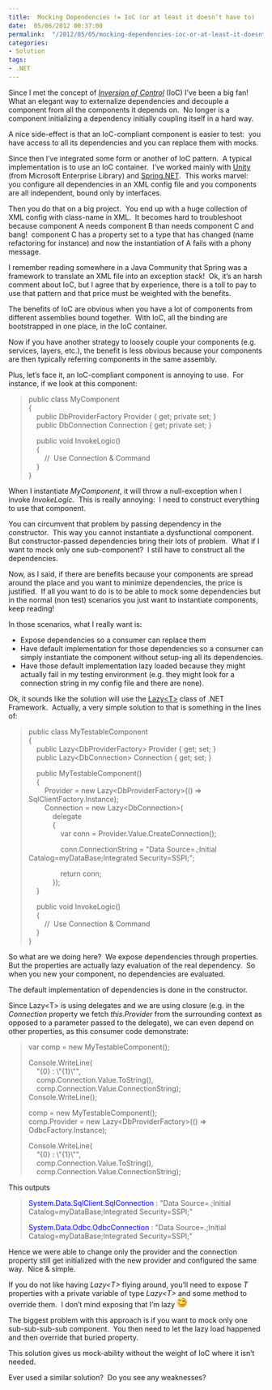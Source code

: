 ```yaml
---
title:  Mocking Dependencies != IoC (or at least it doesn’t have to)
date:  05/06/2012 00:37:00
permalink:  "/2012/05/05/mocking-dependencies-ioc-or-at-least-it-doesnt-have-to/"
categories:
- Solution
tags:
- .NET
---
```

<p>Since I met the concept of <em><a href="http://martinfowler.com/bliki/InversionOfControl.html">Inversion of Control</a></em> (IoC) I’ve been a big fan!&#160; What an elegant way to externalize dependencies and decouple a component from all the components it depends on.&#160; No longer is a component initializing a dependency initially coupling itself in a hard way.</p>  <p>A nice side-effect is that an IoC-compliant component is easier to test:&#160; you have access to all its dependencies and you can replace them with mocks.</p>  <p>Since then I’ve integrated some form or another of IoC pattern.&#160; A typical implementation is to use an IoC container.&#160; I’ve worked mainly with <a href="http://msdn.microsoft.com/en-us/library/ff663144.aspx">Unity</a> (from Microsoft Enterprise Library) and <a href="http://www.springframework.net/">Spring.NET</a>.&#160; This works marvel:&#160; you configure all dependencies in an XML config file and you components are all independent, bound only by interfaces.</p>  <p>Then you do that on a big project.&#160; You end up with a huge collection of XML config with class-name in XML.&#160; It becomes hard to troubleshoot because component A needs component B than needs component C and bang!&#160; component C has a property set to a type that has changed (name refactoring for instance) and now the instantiation of A fails with a phony message.</p>  <p>I remember reading somewhere in a Java Community that Spring was a framework to translate an XML file into an exception stack!&#160; Ok, it’s an harsh comment about IoC, but I agree that by experience, there is a toll to pay to use that pattern and that price must be weighted with the benefits.</p>  <p>The benefits of IoC are obvious when you have a lot of components from different assemblies bound together.&#160; With IoC, all the binding are bootstrapped in one place, in the IoC container.</p>  <p>Now if you have another strategy to loosely couple your components (e.g. services, layers, etc.), the benefit is less obvious because your components are then typically referring components in the same assembly.</p>  <p>Plus, let’s face it, an IoC-compliant component is annoying to use.&#160; For instance, if we look at this component:</p>  <blockquote>   <p>public class MyComponent     <br />{      <br />&#160;&#160;&#160; public DbProviderFactory Provider { get; private set; }      <br />&#160;&#160;&#160; public DbConnection Connection { get; private set; }</p>    <p>&#160;&#160;&#160; public void InvokeLogic()     <br />&#160;&#160;&#160; {      <br />&#160;&#160;&#160;&#160;&#160;&#160;&#160; //&#160; Use Connection &amp; Command      <br />&#160;&#160;&#160; }      <br />}</p> </blockquote>  <p>When I instantiate <em>MyComponent</em>, it will throw a null-exception when I invoke <em>InvokeLogic</em>.&#160; This is really annoying:&#160; I need to construct everything to use that component.</p>  <p>You can circumvent that problem by passing dependency in the constructor.&#160; This way you cannot instantiate a dysfunctional component.&#160; But constructor-passed dependencies bring their lots of problem.&#160; What if I want to mock only one sub-component?&#160; I still have to construct all the dependencies.</p>  <p>Now, as I said, if there are benefits because your components are spread around the place and you want to minimize dependencies, the price is justified.&#160; If all you want to do is to be able to mock some dependencies but in the normal (non test) scenarios you just want to instantiate components, keep reading!</p>  <p>In those scenarios, what I really want is:</p>  <ul>   <li>Expose dependencies so a consumer can replace them</li>    <li>Have default implementation for those dependencies so a consumer can simply instantiate the component without setup-ing all its dependencies.</li>    <li>Have those default implementation lazy loaded because they might actually fail in my testing environment (e.g. they might look for a connection string in my config file and there are none).</li> </ul>  <p>Ok, it sounds like the solution will use the <a href="http://msdn.microsoft.com/en-us/library/dd642331.aspx">Lazy&lt;T&gt;</a> class of .NET Framework.&#160; Actually, a very simple solution to that is something in the lines of:</p>  <blockquote>   <p>public class MyTestableComponent     <br />{      <br />&#160;&#160;&#160; public Lazy&lt;DbProviderFactory&gt; Provider { get; set; }      <br />&#160;&#160;&#160; public Lazy&lt;DbConnection&gt; Connection { get; set; }</p>    <p>&#160;&#160;&#160; public MyTestableComponent()     <br />&#160;&#160;&#160; {      <br />&#160;&#160;&#160;&#160;&#160;&#160;&#160; Provider = new Lazy&lt;DbProviderFactory&gt;(() =&gt; SqlClientFactory.Instance);      <br />&#160;&#160;&#160;&#160;&#160;&#160;&#160; Connection = new Lazy&lt;DbConnection&gt;(      <br />&#160;&#160;&#160;&#160;&#160;&#160;&#160;&#160;&#160;&#160;&#160; delegate      <br />&#160;&#160;&#160;&#160;&#160;&#160;&#160;&#160;&#160;&#160;&#160; {      <br />&#160;&#160;&#160;&#160;&#160;&#160;&#160;&#160;&#160;&#160;&#160;&#160;&#160;&#160;&#160; var conn = Provider.Value.CreateConnection();</p>    <p>&#160;&#160;&#160;&#160;&#160;&#160;&#160;&#160;&#160;&#160;&#160;&#160;&#160;&#160;&#160; conn.ConnectionString = &quot;Data Source=.;Initial Catalog=myDataBase;Integrated Security=SSPI;&quot;;</p>    <p>&#160;&#160;&#160;&#160;&#160;&#160;&#160;&#160;&#160;&#160;&#160;&#160;&#160;&#160;&#160; return conn;     <br />&#160;&#160;&#160;&#160;&#160;&#160;&#160;&#160;&#160;&#160;&#160; });      <br />&#160;&#160;&#160; }</p>    <p>&#160;&#160;&#160; public void InvokeLogic()     <br />&#160;&#160;&#160; {      <br />&#160;&#160;&#160;&#160;&#160;&#160;&#160; //&#160; Use Connection &amp; Command      <br />&#160;&#160;&#160; }      <br />}</p> </blockquote>  <p>So what are we doing here?&#160; We expose dependencies through properties.&#160; But the properties are actually lazy evaluation of the real dependency.&#160; So when you new your component, no dependencies are evaluated.</p>  <p>The default implementation of dependencies is done in the constructor.</p>  <p>Since Lazy&lt;T&gt; is using delegates and we are using closure (e.g. in the <em>Connection</em> property we fetch <em>this.Provider</em> from the surrounding context as opposed to a parameter passed to the delegate), we can even depend on other properties, as this consumer code demonstrate:</p>  <blockquote>   <p>var comp = new MyTestableComponent();</p>    <p>Console.WriteLine(     <br />&#160;&#160;&#160; &quot;{0} : \&quot;{1}\&quot;&quot;,      <br />&#160;&#160;&#160; comp.Connection.Value.ToString(),      <br />&#160;&#160;&#160; comp.Connection.Value.ConnectionString);      <br />Console.WriteLine();</p>    <p>comp = new MyTestableComponent();     <br />comp.Provider = new Lazy&lt;DbProviderFactory&gt;(() =&gt; OdbcFactory.Instance);</p>    <p>Console.WriteLine(     <br />&#160;&#160;&#160; &quot;{0} : \&quot;{1}\&quot;&quot;,      <br />&#160;&#160;&#160; comp.Connection.Value.ToString(),      <br />&#160;&#160;&#160; comp.Connection.Value.ConnectionString);</p> </blockquote>  <p>This outputs</p>  <blockquote>   <p><font color="#0000ff">System.Data.SqlClient.SqlConnection</font> : &quot;Data Source=.;Initial Catalog=myDataBase;Integrated Security=SSPI;&quot;</p>    <p><font color="#0000ff">System.Data.Odbc.OdbcConnection</font> : &quot;Data Source=.;Initial Catalog=myDataBase;Integrated Security=SSPI;&quot;</p> </blockquote>  <p>Hence we were able to change only the provider and the connection property still get initialized with the new provider and configured the same way.&#160; Nice &amp; simple.</p>  <p>If you do not like having <em>Lazy&lt;T&gt;</em> flying around, you’ll need to expose <em>T</em> properties with a private variable of type <em>Lazy&lt;T&gt;</em> and some method to override them.&#160; I don’t mind exposing that I’m lazy <img style="border-style:none;" class="wlEmoticon wlEmoticon-winkingsmile" alt="Winking smile" src="assets/2012/5/mocking-dependencies-ioc-or-at-least-it-doesnt-have-to/wlemoticon-winkingsmile.png" /></p>  <p>The biggest problem with this approach is if you want to mock only one sub-sub-sub-sub component.&#160; You then need to let the lazy load happened and then override that buried property.</p>  <p>This solution gives us mock-ability without the weight of IoC where it isn’t needed.</p>  <p>Ever used a similar solution?&#160; Do you see any weaknesses?</p>